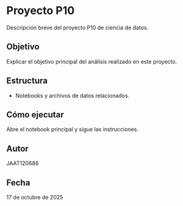 # Proyecto P10

Descripción breve del proyecto P10 de ciencia de datos.

## Objetivo
Explicar el objetivo principal del análisis realizado en este proyecto.

## Estructura
- Notebooks y archivos de datos relacionados.

## Cómo ejecutar
Abre el notebook principal y sigue las instrucciones.

## Autor
JAAT120686

## Fecha
17 de octubre de 2025
